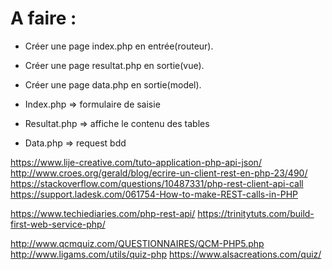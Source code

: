 A faire :
====

* Créer une page index.php en entrée(routeur).
* Créer une page resultat.php en sortie(vue).
* Créer une page data.php en sortie(model).

* Index.php => formulaire de saisie
* Resultat.php => affiche le contenu des tables
* Data.php => request bdd

https://www.lije-creative.com/tuto-application-php-api-json/
http://www.croes.org/gerald/blog/ecrire-un-client-rest-en-php-23/490/
https://stackoverflow.com/questions/10487331/php-rest-client-api-call
https://support.ladesk.com/061754-How-to-make-REST-calls-in-PHP

https://www.techiediaries.com/php-rest-api/
https://trinitytuts.com/build-first-web-service-php/

http://www.qcmquiz.com/QUESTIONNAIRES/QCM-PHP5.php
http://www.ligams.com/utils/quiz-php
https://www.alsacreations.com/quiz/
